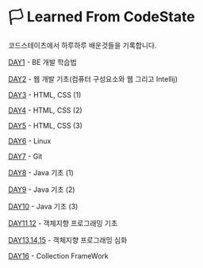 # 🏳 Learned From CodeState 

코드스테이츠에서 하루하루 배운것들을 기록합니다.


[DAY1](https://github.com/Shaa-code/Today-I-Learned/blob/main/CODESTATES/DAY1.md) - BE 개발 학습법

[DAY2](https://github.com/Shaa-code/Today-I-Learned/blob/main/CODESTATES/DAY2.md) - 웹 개발 기초(컴퓨터 구성요소와 웹 그리고 Intellij)

[DAY3](https://github.com/Shaa-code/Today-I-Learned/blob/main/CODESTATES/DAY3.md) - HTML, CSS (1)

[DAY4](https://github.com/Shaa-code/Today-I-Learned/blob/main/CODESTATES/DAY4.md) - HTML, CSS (2)

[DAY5](https://github.com/Shaa-code/Today-I-Learned/blob/main/CODESTATES/DAY5.md) - HTML, CSS (3)

[DAY6](https://github.com/Shaa-code/Today-I-Learned/blob/main/CODESTATES/DAY6.md) - Linux

[DAY7](https://github.com/Shaa-code/Today-I-Learned/blob/main/CODESTATES/DAY7.md) - Git

[DAY8](https://github.com/Shaa-code/Today-I-Learned/blob/main/CODESTATES/DAY8.md) - Java 기초 (1)

[DAY9](https://github.com/Shaa-code/Today-I-Learned/blob/main/CODESTATES/DAY9.md) - Java 기초 (2)

[DAY10](https://github.com/Shaa-code/Today-I-Learned/blob/main/CODESTATES/DAY10.md) - Java 기초 (3)

[DAY11,12](https://github.com/Shaa-code/Today-I-Learned/blob/main/%EC%9E%90%EB%B0%94/%EC%9E%90%EB%B0%94%EC%9D%98%20%EC%A0%95%EC%84%9D/%EA%B0%9D%EC%B2%B4%EC%A7%80%ED%96%A5%20%ED%94%84%EB%A1%9C%EA%B7%B8%EB%9E%98%EB%B0%8D1.md) - 객체지향 프로그래밍 기초

[DAY13,14,15](https://github.com/Shaa-code/Today-I-Learned/blob/main/%EC%9E%90%EB%B0%94/%EC%9E%90%EB%B0%94%EC%9D%98%20%EC%A0%95%EC%84%9D/%EA%B0%9D%EC%B2%B4%EC%A7%80%ED%96%A5%20%ED%94%84%EB%A1%9C%EA%B7%B8%EB%9E%98%EB%B0%8D2.md) - 객체지향 프로그래밍 심화

[DAY16](https://github.com/Shaa-code/Today-I-Learned/blob/main/CODESTATES/DAY16.md) - Collection FrameWork




